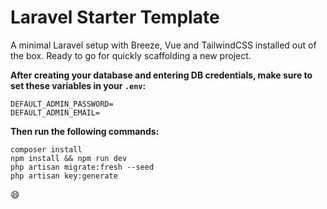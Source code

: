 # Laravel Starter Template

A minimal Laravel setup with Breeze, Vue and TailwindCSS installed out of the box. Ready to go for quickly scaffolding 
a new project.

**After creating your database and entering DB credentials, make sure to set these variables in your `.env`:**
```
DEFAULT_ADMIN_PASSWORD=
DEFAULT_ADMIN_EMAIL=
```

**Then run the following commands:**
```
composer install
npm install && npm run dev
php artisan migrate:fresh --seed
php artisan key:generate
```

😄
